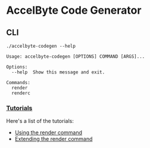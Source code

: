 # AccelByte Code Generator

## CLI

```shell
./accelbyte-codegen --help
```

```text
Usage: accelbyte-codegen [OPTIONS] COMMAND [ARGS]...

Options:
  --help  Show this message and exit.

Commands:
  render
  renderc
```

### [Tutorials](docs/tutorials)

Here's a list of the tutorials:

- [Using the render command](docs/tutorials/render/tutorial.md)
- [Extending the render command](docs/tutorials/extending-render/tutorial.md)
